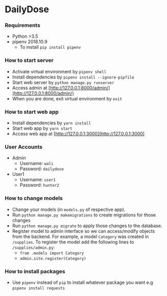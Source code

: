 # DailyDose

### Requirements

- Python >3.5
- pipenv 2018.10.9
  - To install `pip install pipenv`

### How to start server

- Activate virtual environment by `pipenv shell`
- Install dependencies by `pipenv install --ignore-pipfile`
- Start web server by `python manage.py runserver`
- Access admin at [http://127.0.0.1:8000/admin/](http://127.0.0.1:8000/admin/)
- When you are done, exit virtual environment by `exit`

### How to start web app

- Install dependencies by `yarn install`
- Start web app by `yarn start`
- Access web app at [http://127.0.0.1:3000](http://127.0.0.1:3000)

### User Accounts

- Admin
  - Username: `wali`
  - Password: `dailydose`
- User1
  - Username: `user1`
  - Password: `hunter2`

### How to change models

- Change your models (in `models.py` of respective app).
- Run `python manage.py makemigrations` to create migrations for those changes
- Run `python manage.py migrate` to apply those changes to the database.
- Register model to admin interface so we can access/modify objects from the backend. For example, a model `Category` was created in `/supplies`. To register the model add the following lines to `/supplies/admin.py`:
  - `from .models import Category`
  - `admin.site.register(Category)`

### How to install packages

- Use `pipenv` instead of `pip` to install whatever package you want e.g `pipenv install requests`
